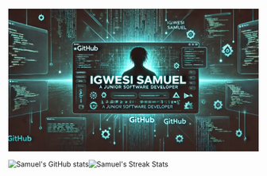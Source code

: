 ![Banner](https://github.com/SamuelIgwesi/SamuelIgwesi/blob/main/github%20banner.webp)


<div style="display: flex; flex-direction: row;">
 <img class="img" src="https://github-readme-stats.vercel.app/api?username=SamuelIgwesi&show_icons=true&include_all_commits=true&theme=tokyonight&hide_border=true&hide_rank=true&rank_icon=percentile" alt="Samuel's GitHub stats" />
 <img class="img" src="https://streak-stats.demolab.com?user=SamuelIgwesi&theme=tokyonight&hide_border=true" alt="Samuel's Streak Stats" />
</div>
